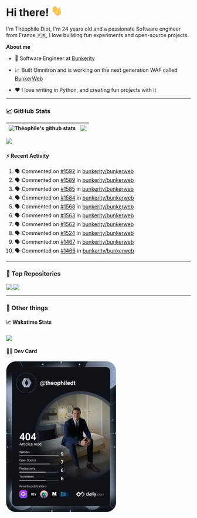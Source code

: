 # Hi there! <img src="./wave.gif" width="30px" height="30px" />

I'm Théophile Diot, I'm 24 years old and a passionate Software engineer from France 🇫🇷, I love building fun experiments and open-source projects.

**About me**

- 💼 Software Engineer at [Bunkerity](https://www.bunkerity.com/)

- 📈 Built Omnitron and is working on the next generation WAF called [BunkerWeb](https://www.bunkerweb.io)

- ❤️ I love writing in Python, and creating fun projects with it

---

### 📈 GitHub Stats

| <img align="center" src="https://github-readme-stats.vercel.app/api?username=TheophileDiot&show_icons=true&include_all_commits=true&theme=algolia&hide_border=true&rank_icon=github" alt="Théophile's github stats" /> | <img align="center" src="https://github-readme-stats.vercel.app/api/top-langs/?username=TheophileDiot&layout=compact&theme=algolia&hide_border=true" /> |
| ---------------------------------------------------------------------------------------------------------------------------------------------------------------------------------------------------------------------- | ------------------------------------------------------------------------------------------------------------------------------------------------------- |

![](https://github-readme-activity-graph.vercel.app/graph?username=TheophileDiot&theme=tokyo-night)

#### :zap: Recent Activity

<!--START_SECTION:activity-->
1. 🗣 Commented on [#1592](https://github.com/bunkerity/bunkerweb/issues/1592#issuecomment-2426103707) in [bunkerity/bunkerweb](https://github.com/bunkerity/bunkerweb)
2. 🗣 Commented on [#1589](https://github.com/bunkerity/bunkerweb/issues/1589#issuecomment-2426101665) in [bunkerity/bunkerweb](https://github.com/bunkerity/bunkerweb)
3. 🗣 Commented on [#1585](https://github.com/bunkerity/bunkerweb/issues/1585#issuecomment-2426097215) in [bunkerity/bunkerweb](https://github.com/bunkerity/bunkerweb)
4. 🗣 Commented on [#1584](https://github.com/bunkerity/bunkerweb/issues/1584#issuecomment-2426095468) in [bunkerity/bunkerweb](https://github.com/bunkerity/bunkerweb)
5. 🗣 Commented on [#1568](https://github.com/bunkerity/bunkerweb/issues/1568#issuecomment-2426090189) in [bunkerity/bunkerweb](https://github.com/bunkerity/bunkerweb)
6. 🗣 Commented on [#1563](https://github.com/bunkerity/bunkerweb/issues/1563#issuecomment-2426086907) in [bunkerity/bunkerweb](https://github.com/bunkerity/bunkerweb)
7. 🗣 Commented on [#1562](https://github.com/bunkerity/bunkerweb/issues/1562#issuecomment-2426082816) in [bunkerity/bunkerweb](https://github.com/bunkerity/bunkerweb)
8. 🗣 Commented on [#1524](https://github.com/bunkerity/bunkerweb/issues/1524#issuecomment-2426080529) in [bunkerity/bunkerweb](https://github.com/bunkerity/bunkerweb)
9. 🗣 Commented on [#1467](https://github.com/bunkerity/bunkerweb/issues/1467#issuecomment-2426074048) in [bunkerity/bunkerweb](https://github.com/bunkerity/bunkerweb)
10. 🗣 Commented on [#1466](https://github.com/bunkerity/bunkerweb/issues/1466#issuecomment-2426072741) in [bunkerity/bunkerweb](https://github.com/bunkerity/bunkerweb)
<!--END_SECTION:activity-->

---

### 🔧 Top Repositories

<a href="https://github.com/bunkerity/bunkerweb">
  <img align="center" src="https://github-readme-stats.vercel.app/api/pin/?username=Bunkerity&repo=bunkerweb&theme=algolia" />
</a>
<a href="https://github.com/TheophileDiot/Omnitron">
  <img align="center" src="https://github-readme-stats.vercel.app/api/pin/?username=TheophileDiot&repo=Omnitron&theme=algolia" />
</a>

---

### 🎉 Other things

#### 📈 Wakatime Stats

<a href="https://wakatime.com/@theophile_bunkerity">
  <img align="center" src="https://github-readme-stats.vercel.app/api/wakatime?username=3aa5ce41-c253-43d9-8441-a721e446a45f&layout=compact&theme=algolia" />
</a>

#### 👨‍💻 Dev Card

<a href="https://app.daily.dev/TheophileDt">
  <img src="./devcard.svg" width="300" alt="Théophile Diot's Dev Card"/>
</a>
